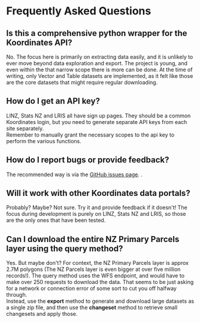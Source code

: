 # Frequently Asked Questions  

## Is this a comprehensive python wrapper for the Koordinates API?  
No. The focus here is primarily on extracting data easily, and it is unlikely to ever move beyond data exploration and export. The project is young, and even within the that narrow scope there is more can be done. At the time of writing, only Vector and Table datasets are implemented, as it felt like those are the core datasets that might require regular downloading.

## How do I get an API key?  
LINZ, Stats NZ and LRIS all have sign up pages. They should be a common Koordinates login, but you need to generate separate API keys from each site separately.  
Remember to manually grant the necessary scopes to the api key to perform the various functions.  

## How do I report bugs or provide feedback?  
The recommended way is via the [GitHub issues page](https://github.com/phaakma/kapipy/issues).  .  

## Will it work with other Koordinates data portals?  
Probably? Maybe? Not sure. Try it and provide feedback if it doesn't! The focus during development is purely on LINZ, Stats NZ and LRIS, so those are the only ones that have been tested.  

## Can I download the entire NZ Primary Parcels layer using the query method?  
Yes. But maybe don't? 
For context, the NZ Primary Parcels layer is approx 2.7M polygons (The NZ Parcels layer is even bigger at over five million records!). The query method uses the WFS endpoint, and would have to make over 250 requests to download the data. That seems to be just asking for a network or connection error of some sort to cut you off halfway through.  
Instead, use the **export** method to generate and download large datasets as a single zip file, and then use the **changeset** method to retrieve small changesets and apply those.  

